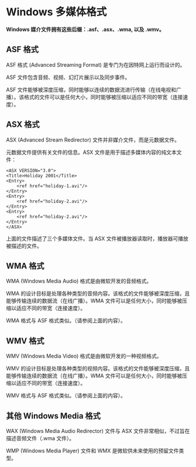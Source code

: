 # Windows 多媒体格式




**Windows 媒介文件拥有这些后缀：.asf、.asx、.wma, 以及 .wmv。**

## ASF 格式

ASF 格式 (Advanced Streaming Format) 是专门为在因特网上运行而设计的。

ASF 文件包含音频、视频、幻灯片展示以及同步事件。

ASF 文件能够被深度压缩，同时能够以连续的数据流进行传输（在线电视和广播）。该格式的文件可以是任何大小，同时能够被压缩以适应不同的带宽（连接速度）。

## ASX 格式

ASX (Advanced Stream Redirector) 文件并非媒介文件，而是元数据文件。

元数据文件提供有关文件的信息。ASX 文件是用于描述多媒体内容的纯文本文件：

```
<ASX VERSION="3.0">
<Title>Holiday 2001</Title>
<Entry>
    <ref href="holiday-1.avi"/>
</Entry>
<Entry>
    <ref href="holiday-2.avi"/>
</Entry>
<Entry>
    <ref href="holiday-2.avi"/>
</Entry>
</ASX>

```

上面的文件描述了三个多媒体文件。当 ASX 文件被播放器读取时，播放器可播放被描述的文件。

## WMA 格式

WMA (Windows Media Audio) 格式是由微软开发的音频格式。

WMA 的设计目标是处理各种类型的音频内容。该格式的文件能够被深度压缩，且能够传输连续的数据流（在线广播）。WMA 文件可以是任何大小，同时能够被压缩以适应不同的带宽（连接速度）。

WMA 格式与 ASF 格式类似。（请参阅上面的内容）。

## WMV 格式

WMV (Windows Media Video) 格式是由微软开发的一种视频格式。

WMV 的设计目标是处理各种类型的视频内容。该格式的文件能够被深度压缩，且能够传输连续的数据流（在线广播）。WMA 文件可以是任何大小，同时能够被压缩以适应不同的带宽（连接速度）。

WMV 格式与 ASF 格式类似。（请参阅上面的内容）。

## 其他 Windows Media 格式

WAX (Windows Media Audio Redirector) 文件与 ASX 文件非常相似，不过旨在描述音频文件（.wma 文件）。

WMP (Windows Media Player) 文件和 WMX 是微软供未来使用的预留文件类型。




